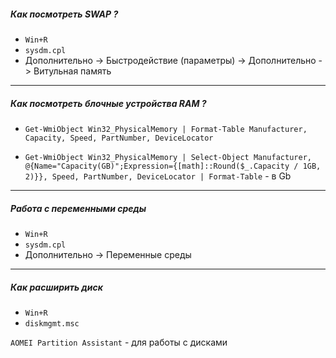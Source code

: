 
##### Как посмотреть SWAP ? 

- `Win+R`
- `sysdm.cpl`
- Дополнительно -> Быстродействие (параметры) -> Дополнительно -> Витульная память 

---

##### Как посмотреть блочные устройства RAM ? 

- `Get-WmiObject Win32_PhysicalMemory | Format-Table Manufacturer, Capacity, Speed, PartNumber, DeviceLocator`   

- `Get-WmiObject Win32_PhysicalMemory | Select-Object Manufacturer, @{Name="Capacity(GB)";Expression={[math]::Round($_.Capacity / 1GB, 2)}}, Speed, PartNumber, DeviceLocator | Format-Table` - в Gb

---

##### Работа с переменными среды

- `Win+R`
- `sysdm.cpl`
- Дополнительно -> Переменные среды     


---

##### Как расширить диск

- `Win+R`
- `diskmgmt.msc`

`AOMEI Partition Assistant` - для работы с дисками